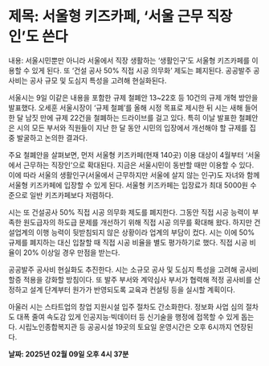# **제목: 서울형 키즈카페, ‘서울 근무 직장인’도 쓴다**

  내용: 서울시민뿐만 아니라 서울에서 직장 생활하는 ‘생활인구’도 서울형 키즈카페를 이용할 수 있게 된다. 또 ‘건설 공사 50% 직접 시공 의무화’ 제도는 폐지된다. 공공발주 공사비는 공사 규모 및 도심지 특성을 고려해 현실화된다.

서울시는 9일 이같은 내용을 포함한 규제 철폐안 13~22호 등 10건의 규제 개혁 방안을 발표했다. 오세훈 서울시장이 ‘규제 철폐’를 올해 시정 목표로 제시한 뒤 시는 새해 들어 한 달 남짓 만에 규제 22건을 철폐하는 드라이브를 걸고 있다. 특히 이날 발표한 철폐안은 시의 모든 부서와 직원들이 지난 한 달 동안 시민의 입장에서 개선해야 할 규제를 집중 발굴하고 논의한 결과다.

주요 철폐안을 살펴보면, 먼저 서울형 키즈카페(현재 140곳) 이용 대상이 4월부터 ‘서울에서 근무하는 직장인’으로 확대된다. 지금은 서울시민이 동반할 때만 이용할 수 있다. 이에 따라 서울의 생활인구(서울에서 근무하지만 서울에 살지 않는 인구)도 자녀와 함께 서울형 키즈카페에 입장할 수 있게 된다. 서울형 키즈카페는 입장료가 최대 5000원 수준으로 일반 키즈카페보다 저렴하다.

시는 또 건설공사 50% 직접 시공 의무화 제도를 폐지한다. 그동안 직접 시공 능력이 부족한 원도급자의 하도급 문제를 개선하기 위해 직접 시공 의무를 확대해 왔다. 하지만 건설업계의 이행 능력이 뒷받침되지 않은 상황이라 업계의 부담이 컸다. 시는 이에 50% 규제를 폐지하는 대신 입찰할 때 직접 시공 비율을 별도 평가하기로 했다. 직접 시공 비율이 20% 이상일 경우 만점을 받는다.

공공발주 공사비 현실화도 추진한다. 시는 소규모 공사 및 도심지 특성을 고려해 공사비 할증 적용을 강화할 방침이다. 또 발주 부서와 계약심사 부서가 협력해 적정 공사비를 산정하고 설계 단계부터 원가가 반영되도록 교육과 컨설팅 등을 실시할 계획이다.

아울러 시는 스타트업의 창업 지원시설 입주 절차도 간소화한다. 정보화 사업 심의 절차도 대폭 줄여 속도감 있게 인공지능·빅데이터 등 신기술을 행정에 접목할 수 있게 돕는다. 시립노인종합복지관 등 공공시설 19곳의 토요일 운영시간은 오후 6시까지 연장된다.

  **날짜: 2025년 02월 09일 오후 4시 37분**